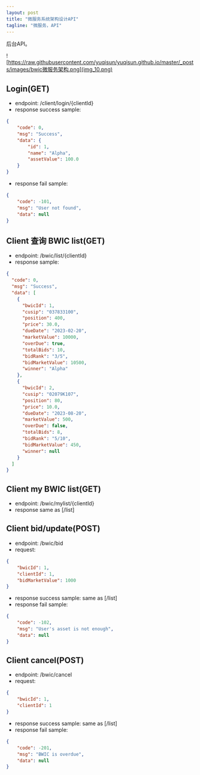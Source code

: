 ```yaml
---
layout: post
title: "微服务系统架构设计API"
tagline: "微服务，API"
---
```


后台API。

![https://raw.githubusercontent.com/yuqisun/yuqisun.github.io/master/_posts/images/bwic微服务架构.png](img_10.png)

## Login(GET)
* endpoint: /client/login/{clientId}
* response success sample:
```json
{
    "code": 0,
    "msg": "Success",
    "data": {
        "id": 1,
        "name": "Alpha",
        "assetValue": 100.0
    }
}
```
* response fail sample:
```json
{
    "code": -101,
    "msg": "User not found",
    "data": null
}
```


## Client 查询 BWIC list(GET)
* endpoint: /bwic/list/{clientId}
* response sample:
```json
{
  "code": 0,
  "msg": "Success",
  "data": [
    {
      "bwicId": 1,
      "cusip": "037833100",
      "position": 400,
      "price": 30.0,
      "dueDate": "2023-02-20",
      "marketValue": 10000,
      "overDue": true,
      "totalBids": 10,
      "bidRank": "3/5",
      "bidMarketValue": 10500,
      "winner": "Alpha"
    },
    {
      "bwicId": 2,
      "cusip": "02079K107",
      "position": 80,
      "price": 10.0,
      "dueDate": "2023-08-20",
      "marketValue": 500,
      "overDue": false,
      "totalBids": 8,
      "bidRank": "5/10",
      "bidMarketValue": 450,
      "winner": null
    }
  ]
}
```


## Client my BWIC list(GET)
* endpoint: /bwic/mylist/{clientId}
* response same as [/list]


## Client bid/update(POST)
* endpoint: /bwic/bid
* request:
```json
{
    "bwicId": 1,
    "clientId": 1,
    "bidMarketValue": 1000
}
```
* response success sample: same as [/list]
* response fail sample:
```json
{
    "code": -102,
    "msg": "User's asset is not enough",
    "data": null
}
```


## Client cancel(POST)
* endpoint: /bwic/cancel
* request:
```json
{
    "bwicId": 1,
    "clientId": 1
}
```
* response success sample: same as [/list]
* response fail sample:
```json
{
    "code": -201,
    "msg": "BWIC is overdue",
    "data": null
}
```